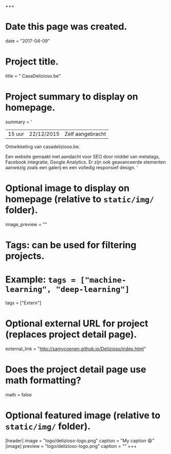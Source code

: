 +++
# Date this page was created.
date = "2017-04-09"

# Project title.
title = " CasaDelizioso.be"

# Project summary to display on homepage.
summary = '

|            |                    | |
| -----| ----------- | ------------------------------ |
| 15 uur  | 22/12/2015  | Zelf aangebracht          |

Ontwikkeling van casadelizioso.be.

Een website gemaakt met aandacht voor SEO door middel van metatags, Facebook integratie, Google Analytics. Er zijn ook geavanceerde elementen aanwezig zoals een galerij en een volledig responsief design.
'



# Optional image to display on homepage (relative to `static/img/` folder).
image_preview = ""

# Tags: can be used for filtering projects.
# Example: `tags = ["machine-learning", "deep-learning"]`
tags = ["Extern"]

# Optional external URL for project (replaces project detail page).
external_link = "http://samycoenen.github.io/Delizioso/index.html"

# Does the project detail page use math formatting?
math = false

# Optional featured image (relative to `static/img/` folder).
[header]
image = "logo/delizioso-logo.png"
caption = "My caption :smile:"
[image]
preview = "logo/delizioso-logo.png"
caption = ""
+++
